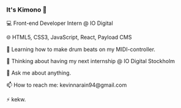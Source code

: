 ### It's Kimono 👋

💻  Front-end Developer Intern @ IO Digital 
<p>
🌐  HTML5, CSS3, JavaScript, React, Payload CMS
<p>
<p>
🌱 Learning how to make drum beats on my MIDI-controller.
<p>
🤔 Thinking about having my next internship @ IO Digital Stockholm
<p>
💬 Ask me about anything.
<p>
📫 How to reach me: kevinnarain94@gmail.com
<p>
⚡ kekw.
